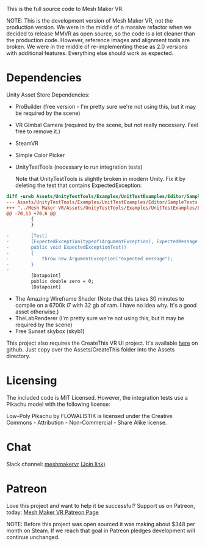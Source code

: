 This is the full source code to Mesh Maker VR.

NOTE: This is the development version of Mesh Maker VR, not the production version. We were in the middle of a massive refactor when we decided to release MMVR as open source, so the code is a lot cleaner than the production code. However, reference images and alignment tools are broken. We were in the middle of re-implementing these as 2.0 versions with additional features. Everything else should work as expected.

# Dependencies

Unity Asset Store Dependencies:
* ProBuilder (free version - I'm pretty sure we're not using this, but it may be required by the scene)
* VR Gimbal Camera (required by the scene, but not really necessary. Feel free to remove it.)
* SteamVR
* Simple Color Picker
* UnityTestTools (necessary to run integration tests)

  Note that UnityTestTools is slightly broken in modern Unity. Fix it by deleting the test that contains ExpectedException:
```diff
diff -urwb Assets/UnityTestTools/Examples/UnitTestExamples/Editor/SampleTests.cs "../Mesh Maker VR/Assets/UnityTestTools/Examples/UnitTestExamples/Editor/SampleTests.cs"
--- Assets/UnityTestTools/Examples/UnitTestExamples/Editor/SampleTests.cs       2016-09-12 09:38:58.000000000 -0400
+++ "../Mesh Maker VR/Assets/UnityTestTools/Examples/UnitTestExamples/Editor/SampleTests.cs"    2017-04-17 10:51:57.137423000 -0400
@@ -70,13 +70,6 @@
         {
         }

-        [Test]
-        [ExpectedException(typeof(ArgumentException), ExpectedMessage = "expected message")]
-        public void ExpectedExceptionTest()
-        {
-            throw new ArgumentException("expected message");
-        }
-
         [Datapoint]
         public double zero = 0;
         [Datapoint]
```

* The Amazing Wireframe Shader (Note that this takes 30 minutes to compile on a 6700k i7 with 32 gb of ram. I have no idea why. It's a good asset otherwise.)
* TheLabRenderer (I'm pretty sure we're not using this, but it may be required by the scene)
* Free Sunset skybox (skyb1)

This project also requires the CreateThis VR UI project. It's available [here](https://github.com/createthis/createthis_vr_ui) on github. Just copy over the Assets/CreateThis folder into the Assets directory.

# Licensing

The included code is MIT Licensed. However, the integration tests use a Pikachu model with the following license:

Low-Poly Pikachu by FLOWALISTIK is licensed under the Creative Commons - Attribution - Non-Commercial - Share Alike license.

# Chat

Slack channel: [meshmakervr](https://meshmakervr.slack.com) [(Join link)](https://meshmakervr.slack.com/signup)

# Patreon

Love this project and want to help it be successful? Support us on Patreon, today: [Mesh Maker VR Patreon Page](https://www.patreon.com/createthis)

NOTE: Before this project was open sourced it was making about $348 per month on Steam. If we reach that goal in Patreon pledges development will continue unchanged.
